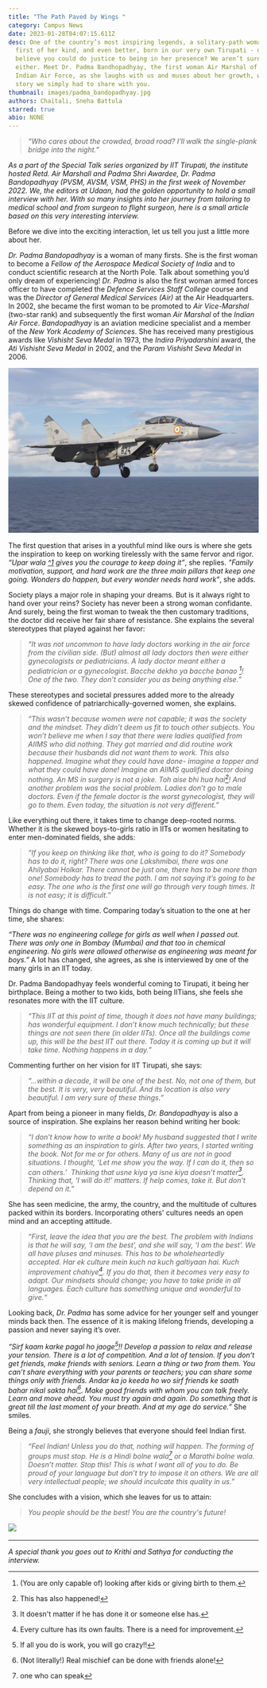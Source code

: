 ```yaml
---
title: "The Path Paved by Wings "
category: Campus News
date: 2023-01-28T04:07:15.611Z
desc: One of the country’s most inspiring legends, a solitary-path woman, the
  first of her kind, and even better, born in our very own Tirupati - do you
  believe you could do justice to being in her presence? We aren’t sure of it
  either. Meet Dr. Padma Bandhopadhyay, the first woman Air Marshal of the
  Indian Air Force, as she laughs with us and muses about her growth, weaving a
  story we simply had to share with you.
thumbnail: images/padma_bandopadhyay.jpg
authors: Chaitali, Sneha Battula
starred: true
abio: NONE
---
```

<!--StartFragment-->

> *“Who cares about the crowded, broad road? I’ll walk the single-plank bridge into the night.”* 

*As a part of the Special Talk series organized by IIT Tirupati, the institute hosted Retd. Air Marshall and Padma Shri Awardee, Dr. Padma Bandopadhyay (PVSM, AVSM, VSM, PHS) in the first week of November 2022. We, the editors at Udaan, had the golden opportunity to hold a small interview with her. With so many insights into her journey from tailoring to medical school and from surgeon to flight surgeon, here is a small article based on this very interesting interview.*

Before we dive into the exciting interaction, let us tell you just a little more about her. 

*Dr. Padma Bandopadhyay* is a woman of many firsts. She is the first woman to become a *Fellow of the Aerospace Medical Society of India* and to conduct scientific research at the North Pole. Talk about something you’d only dream of experiencing! *Dr. Padma* is also the first woman armed forces officer to have completed the *Defence Services Staff College* course and was the *Director of General Medical Services (Air)* at the Air Headquarters. In 2002, she became the first woman to be promoted to *Air Vice-Marshal* (two-star rank) and subsequently the first woman *Air Marshal* of the *Indian Air Force*. *Bandopadhyay* is an aviation medicine specialist and a member of the *New York Academy of Sciences*. She has received many prestigious awards like *Vishisht Seva Medal* in 1973, the *Indira Priyadarshini* award, the *Ati Vishisht Seva Medal* in 2002, and the *Param Vishisht Seva Medal* in 2006. 

![](images/padma_bandopadhyay2.jpg)

The first question that arises in a youthful mind like ours is where she gets the inspiration to keep on working tirelessly with the same fervor and rigor. *“Upar wala [^1](God) gives you the courage to keep doing it”*, she replies. *"Family motivation, support, and hard work are the three main pillars that keep one going. Wonders do happen, but every wonder needs hard work"*, she adds. 

Society plays a major role in shaping your dreams. But is it always right to hand over your reins? Society has never been a strong woman confidante. And surely, being the first woman to tweak the then customary traditions, the doctor did receive her fair share of resistance. She explains the several stereotypes that played against her favor:

> *“It was not uncommon to have lady doctors working in the air force from the civilian side.  (But) almost all lady doctors then were either gynecologists or pediatricians. A lady doctor meant either a pediatrician or a gynecologist. Bacche dekho ya bacche banao [^2]!  One of the two. They don’t consider you as being anything else.”*

[^2]: (You are only capable of) looking after kids or giving birth to them.

These stereotypes and societal pressures added more to the already skewed confidence of patriarchically-governed women, she explains.

> *“This wasn’t because women were not capable; it was the society and the mindset. They didn’t deem us fit to touch other subjects. You won’t believe me when I say that there were ladies qualified from AIIMS who did nothing. They got married and did routine work because their husbands did not want them to work. This also happened. Imagine what they could have done- imagine a topper and what they could have done! Imagine an AIIMS qualified doctor doing nothing. An MS in surgery is not a joke. Toh aise bhi hua hai[^3]! And another problem was the social problem. Ladies don’t go to male doctors. Even if the female doctor is the worst gynecologist, they will go to them. Even today, the situation is not very different.”* 

[^3]: This has also happened!

Like everything out there, it takes time to change deep-rooted norms. Whether it is the skewed boys-to-girls ratio in IITs or women hesitating to enter men-dominated fields, she adds:

> *“If you keep on thinking like that, who is going to do it? Somebody has to do it, right? There was one Lakshmibai, there was one Ahilyabai Holkar. There cannot be just one, there has to be more than one! Somebody has to tread the path. I am not saying it’s going to be easy. The one who is the first one will go through very tough times. It is not easy; it is difficult.”*

Things do change with time. Comparing today’s situation to the one at her time, she shares:

*“There was no engineering college for girls as well when I passed out. There was only one in Bombay (Mumbai) and that too in chemical engineering. No girls were allowed otherwise as engineering was meant for boys.”* A lot has changed, she agrees, as she is interviewed by one of the many girls in an IIT today.

Dr. Padma Bandopadhyay feels wonderful coming to Tirupati, it being her birthplace. Being a mother to two kids, both being IITians, she feels she resonates more with the IIT culture.

> *“This IIT at this point of time, though it does not have many buildings; has wonderful equipment. I don’t know much technically; but these things are not seen there (in older IITs). Once all the buildings come up, this will be the best IIT out there. Today it is coming up but it will take time. Nothing happens in a day.”*

C﻿ommenting further on her vision for IIT Tirupati, she says:

> *“…within a decade, it will be one of the best. No, not one of them, but the best. It is very, very beautiful. And its location is also very beautiful. I am very sure of these things.”*

Apart from being a pioneer in many fields, *Dr. Bandopadhyay* is also a source of inspiration. She explains her reason behind writing her book:

> *“I don’t know how to write a book! My husband suggested that I write something as an inspiration to girls. After two years, I started writing the book. Not for me or for others. Many of us are not in good situations. I thought, ‘Let me show you the way. If I can do it, then so can others.’  Thinking that usne kiya ya isne kiya doesn’t matter[^4]. Thinking that, ‘I will do it!’ matters. If help comes, take it. But don’t depend on it.”*

[^4]: It doesn't matter if he has done it or someone else has.

She has seen medicine, the army, the country, and the multitude of cultures packed within its borders. Incorporating others' cultures needs an open mind and an accepting attitude. 

> *“First, leave the idea that you are the best. The problem with Indians is that he will say, ‘I am the best’, and she will say, ‘I am the best’. We all have pluses and minuses. This has to be wholeheartedly accepted. Har ek culture mein kuch na kuch galtiyaan hai. Kuch improvement chahiye[^5]. If you do that, then it becomes very easy to adapt. Our mindsets should change; you have to take pride in all languages. Each culture has something unique and wonderful to give.“*

[^5]: Every culture has its own faults. There is a need for improvement.

Looking back, *Dr. Padma* has some advice for her younger self and younger minds back then. The essence of it is making lifelong friends, developing a passion and never saying it’s over.

*“Sirf kaam karke pagal ho jaoge[^6]!! Develop a passion to relax and release your tension. There is a lot of competition. And a lot of tension. If you don’t get friends, make friends with seniors. Learn a thing or two from them. You can’t share everything with your parents or teachers; you can share some things only with friends. Andar ka jo keeda ho wo sirf friends ke saath bahar nikal sakta hai[^7]. Make good friends with whom you can talk freely. Learn and move ahead. You must try again and again. Do something that is great till the last moment of your breath. And at my age do service.”* She smiles.

[^6]: If all you do is work, you will go crazy!!
[^7]: (Not literally!) Real mischief can be done with friends alone!

Being a *fauji*, she strongly believes that everyone should feel Indian first.

> *“Feel Indian! Unless you do that, nothing will happen. The forming of groups must stop. He is a Hindi bolne wala[^8] or a Marathi bolne wala. Doesn’t matter. Stop this! This is what I want all of you to do. Be proud of your language but don’t try to impose it on others. We are all very intellectual people; we should inculcate this quality in us.”*

[^8]: one who can speak

She concludes with a vision, which she leaves for us to attain:

> *You people should be the best! You are the country's future!*



![](images/padma_bandopadhyay.jpg)

- - -

*A﻿ special thank you goes out to Krithi and Sathya for conducting the interview.* 

<!--EndFragment-->